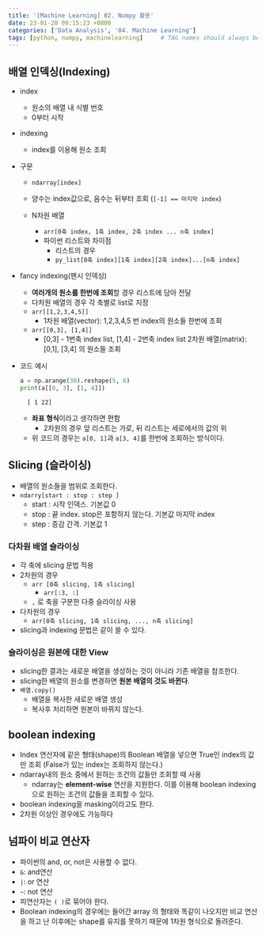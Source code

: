 ```yaml
---
title: '[Machine Learning] 02. Numpy 활용'
date: 23-01-20 09:15:23 +0800
categories: ['Data Analysis', '04. Machine Learning']
tags: [python, numpy, machinelearning]     # TAG names should always be lowercase
---
```


## 배열 인덱싱(Indexing)
- index
    - 원소의 배열 내 식별 번호
    - 0부터 시작
- indexing
    - index를 이용해 원소 조회
- 구문
    - `ndarray[index]`
    - 양수는 index값으로, 음수는 뒤부터 조회 (`[-1] == 마지막 index`)
        
    - N차원 배열
        - `arr[0축 index, 1축 index, 2축 index ... n축 index]`
        - 파이썬 리스트와 차이점
            - 리스트의 경우
            - `py_list[0축 index][1축 index][2축 index]...[n축 index]`

- fancy indexing(팬시 인덱싱)
    - **여러개의 원소를 한번에 조회**할 경우 리스트에 담아 전달
    - 다차원 배열의 경우 각 축별로 list로 지정
    - `arr[[1,2,3,4,5]]`
        - 1차원 배열(vector): 1,2,3,4,5 번 index의 원소들 한번에 조회
    - `arr[[0,3], [1,4]]`
        - [0,3] - 1번축 index list, [1,4] - 2번축 index list
2차원 배열(matrix): [0,1], [3,4] 의 원소들 조회
- 코드 예시
    ```python
    a = np.arange(30).reshape(5, 6)
    print(a[[0, 3], [1, 4]])
    ```

    

    
        [ 1 22]
            
        
    - **좌표 형식**이라고 생각하면 편함
        - 2차원의 경우 앞 리스트는 가로, 뒤 리스트는 세로에서의 값의 위
    - 위 코드의 경우는 `a[0, 1]`과 `a[3, 4]`를 한번에 조회하는 방식이다.

## Slicing (슬라이싱)

- 배열의 원소들을 범위로 조회한다.
- `ndarry[start : stop : step ]`
    - start : 시작 인덱스. 기본값 0
    - stop : 끝 index. stop은 포함하지 않는다. 기본값 마지막 index
    - step : 증감 간격. 기본값 1
### 다차원 배열 슬라이싱
- 각 축에 slicing 문법 적용
- 2차원의 경우
    - `arr [0축 slicing, 1축 slicing]`
        - `arr[:3, :]` 
    - `,` 로 축을 구분한 다중 슬라이싱 사용
- 다차원의 경우
    - `arr[0축 slicing, 1축 slicing, ..., n축 slicing]`
- slicing과 indexing 문법은 같이 쓸 수 있다.


### 슬라이싱은 원본에 대한 View
- slicing한 결과는 새로운 배열을 생성하는 것이 아니라 기존 배열을 참조한다.
- slicing한 배열의 원소를 변경하면 **원본 배열의 것도 바뀐다**.
- `배열.copy()`
    - 배열을 복사한 새로운 배열 생성
    - 복사후 처리하면 원본이 바뀌지 않는다.

## boolean indexing
- Index 연산자에 같은 형태(shape)의 Boolean 배열을 넣으면 True인 index의 값만 조회 (False가 있는 index는 조회하지 않는다.)
- ndarray내의 원소 중에서 원하는 조건의 값들만 조회할 때 사용
    - ndarray는 **element-wise** 연산을 지원한다. 이를 이용해 boolean indexing으로 원하는 조건의 값들을 조회할 수 있다.
- boolean indexing을 masking이라고도 한다.
- 2차원 이상인 경우에도 가능하다

## 넘파이 비교 연산자
- 파이썬의 and, or, not은 사용할 수 없다.
- `&`: and연산
- `|`: or 연산
- `~`: not 연산
- 피연산자는 `( )`로 묶어야 한다.
- Boolean indexing의 경우에는 들어간 array 의 형태와 똑같이 나오지만 비교 연산을 하고 난 이후에는 shape를 유지를 못하기 때문에 1차원 형식으로 돌려준다.



